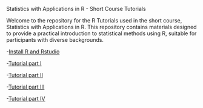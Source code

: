 Statistics with Applications in R - Short Course Tutorials

Welcome to the repository for the R Tutorials used in the short course, Statistics with Applications in R. This repository contains materials designed to provide a practical introduction to statistical methods using R, suitable for participants with diverse backgrounds.

-[Install R and Rstudio](download_install_R_RStudio.pdf)

-[Tutorial part I](R_tutorial_part1.pdf)

-[Tutorial part II](R_tutorial_part2.pdf)

-[Tutorial part III](R_tutorial_part3.pdf)

-[Tutorial part IV](R_tutorial_part4.pdf)
